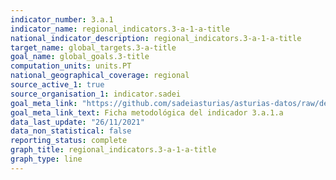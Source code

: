 ```yaml
---
indicator_number: 3.a.1
indicator_name: regional_indicators.3-a-1-a-title
national_indicator_description: regional_indicators.3-a-1-a-title
target_name: global_targets.3-a-title
goal_name: global_goals.3-title
computation_units: units.PT
national_geographical_coverage: regional
source_active_1: true
source_organisation_1: indicator.sadei
goal_meta_link: "https://github.com/sadeiasturias/asturias-datos/raw/develop/descargas/metodologia/3.a.1.a.pdf"
goal_meta_link_text: Ficha metodológica del indicador 3.a.1.a
data_last_update: "26/11/2021"
data_non_statistical: false
reporting_status: complete
graph_title: regional_indicators.3-a-1-a-title
graph_type: line
---
```

